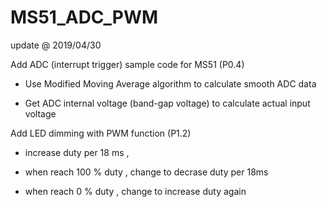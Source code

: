 # MS51_ADC_PWM

update @ 2019/04/30

Add ADC (interrupt trigger) sample code for MS51 (P0.4)

- Use Modified Moving Average algorithm to calculate smooth ADC data

- Get ADC internal voltage (band-gap voltage) to calculate actual input voltage

Add LED dimming with PWM function (P1.2)

- increase duty per 18 ms ,

- when reach 100 % duty , change to decrase duty per 18ms

- when reach 0 % duty , change to increase duty again